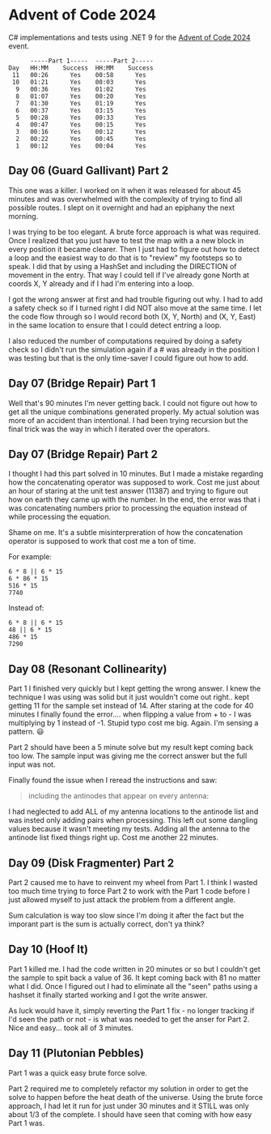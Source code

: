 # Advent of Code 2024

C# implementations and tests using .NET 9 for the
[Advent of Code 2024](https://adventofcode.com/2024/) event.

```text
      -----Part 1-----  -----Part 2-----
Day   HH:MM    Success  HH:MM    Success
 11   00:26      Yes    00:58      Yes
 10   01:21      Yes    00:03      Yes
  9   00:36      Yes    01:02      Yes
  8   01:07      Yes    00:20      Yes
  7   01:30      Yes    01:19      Yes
  6   00:37      Yes    03:15      Yes
  5   00:28      Yes    00:33      Yes
  4   00:47      Yes    00:15      Yes
  3   00:16      Yes    00:12      Yes
  2   00:22      Yes    00:45      Yes
  1   00:12      Yes    00:04      Yes
```

## Day 06 (Guard Gallivant) Part 2
This one was a killer.  I worked on it when it was released
for about 45 minutes and was overwhelmed with the complexity of trying to find all
possible routes.  I slept on it overnight and had an epiphany the next morning.

I was trying to be too elegant.  A brute force approach is what was required.
Once I realized that you just have to test the map with a a new block in every
position it became clearer.  Then I just had to figure out how to detect a
loop and the easiest way to do that is to "review" my footsteps so to speak.
I did that by using a HashSet and including the DIRECTION of movement in the entry.
That way I could tell if I've already gone North at coords X, Y already and if I
had I'm entering into a loop.

I got the wrong answer at first and had trouble figuring out why.  I had to add
a safety check so if I turned right I did NOT also move at the same time.  I let
the code flow through so I would record both (X, Y, North) and (X, Y, East)
in the same location to ensure that I could detect entring a loop.

I also reduced the number of computations required by doing a safety check so I
didn't run the simulation again if a # was already in the position I was testing
but that is the only time-saver I could figure out how to add.

## Day 07 (Bridge Repair) Part 1
Well that's 90 minutes I'm never getting back.  I could not figure out how to
get all the unique combinations generated properly.  My actual solution was more
of an accident than intentional.  I had been trying recursion but the final
trick was the way in which I iterated over the operators.

## Day 07 (Bridge Repair) Part 2
I thought I had this part solved in 10 minutes.  But I made a mistake regarding how
the concatenating operator was supposed to work.  Cost me just about an hour of
staring at the unit test answer (11387) and trying to figure out how on earth they
came up with the number.  In the end, the error was that i was concatenating numbers
prior to processing the equation instead of while processing the equation.

Shame on me.  It's a subtle misinterpreration of how the concatenation operator
is supposed to work that cost me a ton of time.

For example:

```
6 * 8 || 6 * 15
6 * 86 * 15
516 * 15
7740
```

Instead of:

```
6 * 8 || 6 * 15
48 || 6 * 15
486 * 15
7290
```

## Day 08 (Resonant Collinearity)
Part 1 I finished very quickly but I kept getting the wrong answer.  I knew the
technique I was using was solid but it just wouldn't come out right.. kept getting
11 for the sample set instead of 14.  After staring at the code for 40 minutes I
finally found the error.... when flipping a value from + to - I was multiplying
by 1 instead of -1.  Stupid typo cost me big.  Again.  I'm sensing a pattern. :smiley:

Part 2 should have been a 5 minute solve but my result kept coming back too low.  The
sample input was giving me the correct answer but the full input was not.  

Finally found the issue when I reread the instructions and saw:

> including the antinodes that appear on every antenna:

I had neglected to add ALL of my antenna locations to the antinode list and was
insted only adding pairs when processing.  This left out some dangling values because
it wasn't meeting my tests.  Adding all the antenna to the antinode list fixed things
right up.  Cost me another 22 minutes.

## Day 09 (Disk Fragmenter) Part 2
Part 2 caused me to have to reinvent my wheel from Part 1.  I think I wasted too much
time trying to force Part 2 to work with the Part 1 code before I just allowed myself
to just attack the problem from a different angle.

Sum calculation is way too slow since I'm doing it after the fact but the imporant
part is the sum is actually correct, don't ya think?

## Day 10 (Hoof It)
Part 1 killed me.  I had the code written in 20 minutes or so but I couldn't get the
sample to spit back a value of 36.  It kept coming back with 81 no matter what I did.
Once I figured out I had to eliminate all the "seen" paths using a hashset it finally
started working and I got the write answer.

As luck would have it, simply reverting the Part 1 fix - no longer tracking if I'd seen
the path or not - is what was needed to get the anser for Part 2.  Nice and easy... took
all of 3 minutes.

## Day 11 (Plutonian Pebbles)
Part 1 was a quick easy brute force solve.  

Part 2 required me to completely refactor my solution in order to get the solve to happen
before the heat death of the universe.  Using the brute force approach, I had let it run
for just under 30 minutes and it STILL was only about 1/3 of the complete.  I should have
seen that coming with how easy Part 1 was.
